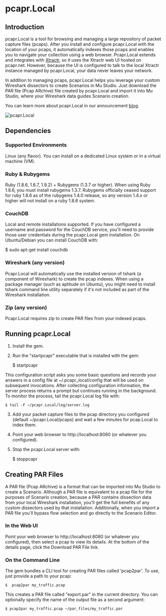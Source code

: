# pcapr.Local #

## Introduction

pcapr.Local is a tool for browsing and managing a large repository of packet capture files (pcaps). After you install and configure pcapr.Local with the location of your pcaps, it automatically indexes those pcaps and enables you to navigate your collection using a web browser. Pcapr.Local extends and integrates with [Xtractr](http://code.google.com/p/pcapr/wiki/Xtractr), so it uses the Xtractr web UI hosted on pcapr.net. However, because the UI is configured to talk to the local Xtractr instance managed by pcapr.Local, your data never leaves your network.

In addition to managing pcaps, pcapr.Local helps you leverage your custom Wireshark dissectors to create Scenarios in Mu Studio. Just download the PAR file (Pcap ARchive) file created by pcapr.Local and import it into Mu Studio, where your Wireshark data guides Scenario creation.

You can learn more about pcapr.Local in our announcement [blog](http://labs.mudynamics.com/2011/04/18/announcing-pcaprlocal/).

![pcapr.Local](http://labs.mudynamics.com/wp-content/uploads/2011/04/pcaprlocal.png)

## Dependencies

### Supported Environments

Linux (any flavor). You can install on a dedicated Linux system or in a virtual machine (VM). 

### Ruby & Rubygems

Ruby (1.8.6, 1.8.7, 1.9.2) + Rubygems (1.3.7 or higher). When using Ruby 1.8.6, you must install rubygems 1.3.7. Rubygems officially ceased support for ruby 1.8.6 as of the rubygems 1.4.0 release, so any version 1.4.x or higher will not install on a ruby 1.8.6 system.

### CouchDB
Local and remote installations supported. If you have configured a username and password for the CouchDB service, you'll need to provide those user credentials during the pcapr.Local gem installation. On Ubuntu/Debian you can install CouchDB with:

   $ sudo apt-get install couchdb

### Wireshark (any version)

Pcapr.Local will automatically use the installed version of tshark (a component of Wireshark) to create the pcap indexes. When using a package manager (such as aptitude on Ubuntu), you might need to install tshark command line utility separately if it's not included as part of the Wireshark installation. 

### Zip (any version)
Pcapr.Local requires zip to create PAR files from your indexed pcaps.

## Running pcapr.Local

1. Install the gem. 
2. Run the "startpcapr" executable that is installed with the gem:

    $ startpcapr

This configuration script asks you some basic questions and records your answers in a config file at ~/.pcapr_local/config that will be used on subsequent invocations. After collecting configuration information, the server process returns a prompt but continues running in the background. To monitor the process, tail the pcapr.Local log file with:

    $ tail -F ~/pcapr.Local/log/server.log

3. Add your packet capture files to the pcap directory you configured (default ~/pcapr.Local/pcaps) and wait a few minutes for pcap.Local to index them. 
4. Point your web browser to http://localhost:8080 (or whatever you configured).
5. Stop the pcapr.Local server with:

    $ stoppcapr

## Creating PAR Files

A PAR file (Pcap ARchive) is a format that can be imported into Mu Studio to create a Scenario. Although a PAR file is equivalent to a pcap file for the purposes of Scenario creation, because a PAR contains dissection data from your local Wireshark installation, you'll get the full benefits of any custom dissectors used by that installation. Additionally, when you import a PAR file you'll bypass flow selection and go directly to the Scenario Editor.

### In the Web UI

Point your web browser to http://localhost:8080 (or whatever you configured), then select a pcap to view its details. At the bottom of the details page, click the Download PAR File link.

### On the Command Line

The gem bundles a CLI tool for creating PAR files called 'pcap2par'. To use, just provide a path to your pcap:
 
    $  pcap2par my_traffic.pcap

This creates a PAR file called "export.par" in the current directory. You can optionally specify the name of the output file as a second argument:

    $ pcap2par my_traffic.pcap ~/par_files/my_traffic.par 